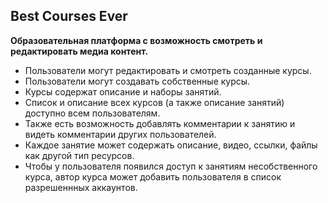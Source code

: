 ## Best Courses Ever

**Образовательная платформа с возможность смотреть и редактировать медиа контент.**

-   Пользователи могут редактировать и смотреть созданные курсы.
-   Пользователи могут создавать собственные курсы.
-   Курсы содержат описание и наборы занятий.
-   Список и описание всех курсов (а также описание занятий) доступно всем пользователям.
-   Также есть возможность добавлять комментарии к занятию и видеть комментарии других пользователей.
-   Каждое занятие может содержать описание, видео, ссылки, файлы как другой тип ресурсов.
-   Чтобы у пользователя появился доступ к занятиям несобственного курса, автор курса может добавить пользователя в список разрешеннных аккаунтов.

